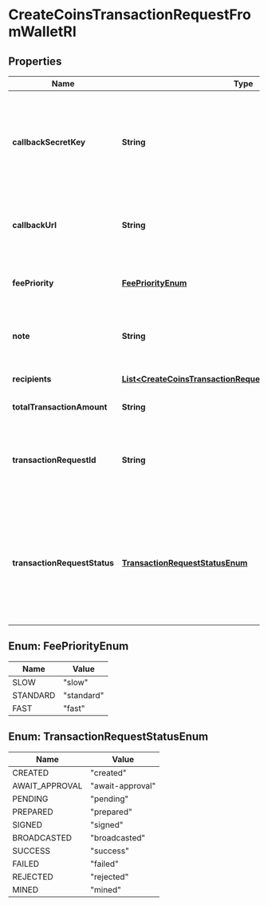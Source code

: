 

# CreateCoinsTransactionRequestFromWalletRI


## Properties

Name | Type | Description | Notes
------------ | ------------- | ------------- | -------------
**callbackSecretKey** | **String** | Represents the Secret Key value provided by the customer. This field is used for security purposes during the callback notification, in order to prove the sender of the callback as Crypto APIs.  For more information please see our [Documentation](https://developers.cryptoapis.io/technical-documentation/general-information/callbacks#callback-security). |  [optional]
**callbackUrl** | **String** | Represents the URL that is set by the customer where the callback will be received at. The callback notification will be received only if and when the event occurs. |  [optional]
**feePriority** | [**FeePriorityEnum**](#FeePriorityEnum) | Represents the fee priority of the automation, whether it is \&quot;slow\&quot;, \&quot;standard\&quot; or \&quot;fast\&quot;. | 
**note** | **String** | Represents an optional note to add a free text in, explaining or providing additional detail on the transaction request. |  [optional]
**recipients** | [**List&lt;CreateCoinsTransactionRequestFromWalletRIRecipients&gt;**](CreateCoinsTransactionRequestFromWalletRIRecipients.md) | Defines the destination of the transaction, whether it is incoming or outgoing. | 
**totalTransactionAmount** | **String** | Represents the specific amount of the transaction. | 
**transactionRequestId** | **String** | Represents a unique identifier of the transaction request (the request sent to make a transaction), which helps in identifying which callback and which &#x60;referenceId&#x60; concern that specific transaction request. | 
**transactionRequestStatus** | [**TransactionRequestStatusEnum**](#TransactionRequestStatusEnum) | Defines the status of the transaction, e.g. \&quot;created, \&quot;await_approval\&quot;, \&quot;pending\&quot;, \&quot;prepared\&quot;, \&quot;signed\&quot;, \&quot;broadcasted\&quot;, \&quot;success\&quot;, \&quot;failed\&quot;, \&quot;rejected\&quot;, mined\&quot;. | 



## Enum: FeePriorityEnum

Name | Value
---- | -----
SLOW | &quot;slow&quot;
STANDARD | &quot;standard&quot;
FAST | &quot;fast&quot;



## Enum: TransactionRequestStatusEnum

Name | Value
---- | -----
CREATED | &quot;created&quot;
AWAIT_APPROVAL | &quot;await-approval&quot;
PENDING | &quot;pending&quot;
PREPARED | &quot;prepared&quot;
SIGNED | &quot;signed&quot;
BROADCASTED | &quot;broadcasted&quot;
SUCCESS | &quot;success&quot;
FAILED | &quot;failed&quot;
REJECTED | &quot;rejected&quot;
MINED | &quot;mined&quot;



